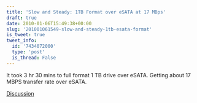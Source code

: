 ```yaml
---
title: 'Slow and Steady: 1TB Format over eSATA at 17 MBps'
draft: true
date: 2010-01-06T15:49:38+00:00
slug: '201001061549-slow-and-steady-1tb-esata-format'
is_tweet: true
tweet_info:
  id: '7434072000'
  type: 'post'
  is_thread: False
---
```




It took 3 hr 30 mins to full format 1 TB drive over eSATA. Getting about 17 MBPS transfer rate over eSATA.

[Discussion](https://x.com/sytelus/status/7434072000)
